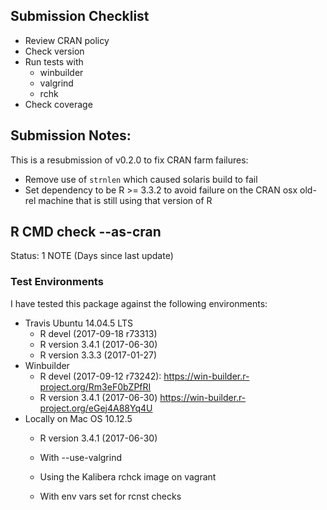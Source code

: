 ## Submission Checklist

* Review CRAN policy
* Check version
* Run tests with
    * winbuilder
    * valgrind
    * rchk
* Check coverage

## Submission Notes:

This is a resubmission of v0.2.0 to
fix CRAN farm failures:

* Remove use of `strnlen` which caused solaris
  build to fail
* Set dependency to be R >= 3.3.2 to avoid
  failure on the CRAN osx old-rel machine
  that is still using that version of R

## R CMD check --as-cran

Status: 1 NOTE (Days since last update)

### Test Environments

I have tested this package against the following
environments:

* Travis Ubuntu 14.04.5 LTS
    * R devel (2017-09-18 r73313)
    * R version 3.4.1 (2017-06-30)
    * R version 3.3.3 (2017-01-27)
* Winbuilder
    * R devel (2017-09-12 r73242):
      https://win-builder.r-project.org/Rm3eF0bZPfRI
    * R version 3.4.1 (2017-06-30)
      https://win-builder.r-project.org/eGej4A88Yq4U
* Locally on Mac OS 10.12.5
    * R version 3.4.1 (2017-06-30)


    * With --use-valgrind
    * Using the Kalibera rchck image on vagrant
    * With env vars set for rcnst checks


